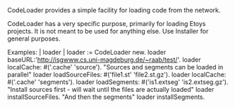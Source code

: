 CodeLoader provides a simple facility for loading code from the network.

CodeLoader has a very specific purpose, primarily for loading Etoys projects. It is not meant to be used for anything else. Use Installer for general purposes.

Examples:
	| loader |
	loader := CodeLoader new.
	loader baseURL:'http://isgwww.cs.uni-magdeburg.de/~raab/test/'.
	loader localCache: #('.cache' 'source').
	"Sources and segments can be loaded in parallel"
	loader loadSourceFiles: #('file1.st' 'file2.st.gz').
	loader localCache: #('.cache' 'segments').
	loader loadSegments: #('is1.extseg' 'is2.extseg.gz').
	"Install sources first - will wait until the files are actually loaded"
	loader installSourceFiles.
	"And then the segments"
	loader installSegments.